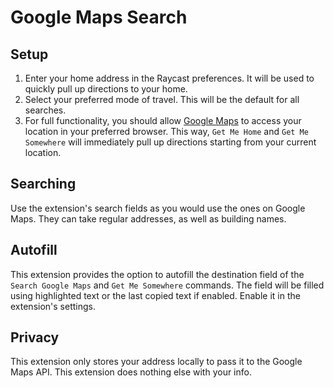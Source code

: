 # Google Maps Search

## Setup

1. Enter your home address in the Raycast preferences. It will be used to quickly pull up directions to your home.
2. Select your preferred mode of travel. This will be the default for all searches.
3. For full functionality, you should allow [Google Maps](https://www.google.com/maps) to access your location in your preferred browser. This way, `Get Me Home` and `Get Me Somewhere` will immediately pull up directions starting from your current location.

## Searching

Use the extension's search fields as you would use the ones on Google Maps. They can take regular addresses, as well as building names.

## Autofill

This extension provides the option to autofill the destination field of the `Search Google Maps` and `Get Me Somewhere` commands. The field will be filled using highlighted text or the last copied text if enabled. Enable it in the extension's settings.

## Privacy

This extension only stores your address locally to pass it to the Google Maps API. This extension does nothing else with your info.

